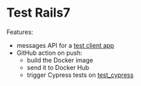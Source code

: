 # Test Rails7

Features:
- messages API for a [test client app](https://github.com/blocknotes/test_alpinejs)
- GitHub action on push:
  + build the Docker image
  + send it to Docker Hub
  + trigger Cypress tests on [test_cypress](https://github.com/blocknotes/test_cypress)
